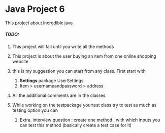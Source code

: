 # Java Project 6
This project about incredible java

##### TODO:

1. This project will fail until you write all the methods
2. This project is about the user buying an item from one online shopping website
3. this is my suggestion you can start from any class. First start with 
    1. **Settings** package UserSettings 
    2. Item > usernameandpassword > address 
    
4. All the additional comments are in the classes
5. While working on the testpackage yourtest class try to test as much as testing option you can
    1. Extra. interview question : create one method . with which inputs you can test this method (basically create a test case for it)
